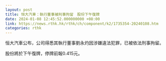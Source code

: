 ```yaml
---
layout: post
title: 恒大汽車：執行董事被刑事拘留　股份下午復牌
date: 2024-01-08 12:45:52.000000000 +08:00
link: https://news.rthk.hk/rthk/ch/component/k2/1735354-20240108.htm
categories: rthk
---
```


恒大汽車公布，公司得悉其執行董事劉永灼因涉嫌違法犯罪，已被依法刑事拘留。

股份將於下午復牌，停牌前報0.415元。
